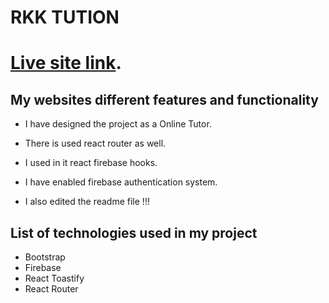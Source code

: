# RKK TUTION

# [Live site link](https://assignment-10-4181d.web.app/).

## My websites different features and functionality

- I have designed the project as a Online Tutor.

- There is used react router as well.

- I used in it react firebase hooks.

- I have enabled firebase authentication system.

- I also edited the readme file !!!


## List of technologies used in my project

- Bootstrap
- Firebase
- React Toastify
- React Router

